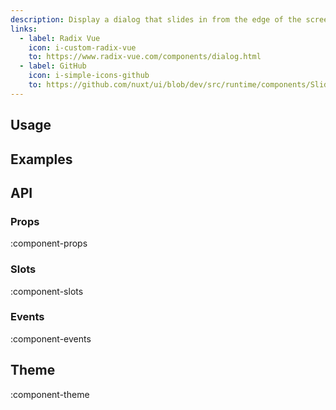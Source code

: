 ```yaml
---
description: Display a dialog that slides in from the edge of the screen.
links:
  - label: Radix Vue
    icon: i-custom-radix-vue
    to: https://www.radix-vue.com/components/dialog.html
  - label: GitHub
    icon: i-simple-icons-github
    to: https://github.com/nuxt/ui/blob/dev/src/runtime/components/Slideover.vue
---
```


## Usage

## Examples

## API

### Props

:component-props

### Slots

:component-slots

### Events

:component-events

## Theme

:component-theme

